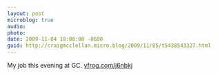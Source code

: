 ```yaml
---
layout: post
microblog: true
audio: 
photo: 
date: 2009-11-04 18:00:00 -0600
guid: http://craigmcclellan.micro.blog/2009/11/05/t5438543327.html
---
```

My job this evening at GC.  [yfrog.com/j6nbkj](http://yfrog.com/j6nbkj)

